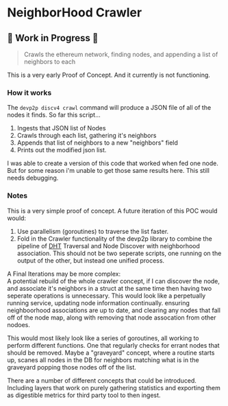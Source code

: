 # NeighborHood Crawler

## 🚧 **Work in Progress** 🚧

>Crawls the ethereum network, finding nodes, and appending a list of neighbors to each

This is a very early Proof of Concept. And it currently is not functioning.

### How it works

The ```devp2p discv4 crawl``` command will produce a JSON file of all of the nodes it finds.
So far this script...

  1. Ingests that JSON list of Nodes
  2. Crawls through each list, gathering it's neighbors
  3. Appends that list of neighbors to a new "neighbors" field
  4. Prints out the modified json list.

I was able to create a version of this code that worked when fed one node. But for some reason i'm unable to get those same results here.
This still needs debugging.

### Notes

This is a very simple proof of concept.
A future iteration of this POC would would:

  1. Use parallelism (goroutines) to traverse the list faster.
  2. Fold in the Crawler functionality of the devp2p library to combine the pipeline of [DHT](https://en.wikipedia.org/wiki/Distributed_hash_table) Traversal and Node Discover with neighborhood association.
     This should not be two seperate scripts, one running on the output of the other, but instead one unified process.

  A Final Iterations may be more complex: \
    A potential rebuild of the whole crawler concept, if I can discover the node, and associate it's neighbors in a struct at the same time
    then having two seperate operations is unnecessary. This would look like a perpetually running service, updating node information continually. 
    ensuring neighboorhood associations are up to date, and clearing any nodes that fall off of the node map, along with removing that node assocation
    from other nodoes.

  This would most likely look like a series of goroutines, all working to perform different functions. One that regularly checks for errant nodes that
  should be removed. Maybe a "graveyard" concept, where a routine starts up, scanes all nodes in the DB for neighbors matching what is in the graveyard
  popping those nodes off of the list.

  There are a number of different concepts that could be introduced. Including layers that work on purely gathering statistics and exporting them as digestible
  metrics for third party tool to then ingest.
